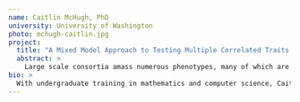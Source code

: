 ```yaml
---
name: Caitlin McHugh, PhD
university: University of Washington
photo: mchugh-caitlin.jpg
project:
  title: "A Mixed Model Approach to Testing Multiple Correlated Traits in Large Samples: An Application to the TOPMed Hematology Phenotypes"
  abstract: >
    Large scale consortia amass numerous phenotypes, many of which are correlated. Compared to testing phenotypes independently, testing correlated phenotypes for association simultaneously yields higher power and the ability to identify pleiotropy. Additionally, genetic studies with numerous participants contain population structure and relatedness. Thus, we need efficient models to test multiple, correlated phenotypes while accurately modeling sample structure. I propose to implement the multivariate mixed model in the GENESIS software and create a Seven Bridges workflow for BioData Catalyst. I will display its utility by applying it to two platelet, seven red blood cell and six white blood cell TOPMed traits.
bio: >
  With undergraduate training in mathematics and computer science, Caitlin McHugh found her passion in biostatistics where mathematics and statistics are driven by questions whose answers might impact our world someday. McHugh’s PhD focused on developing statistical methods for disease association testing among samples with structure such as familial relatedness or population structure, valid for the autosomes and the X chromosome. Residing in NYC, she is currently a research scientist at the Genetic Analysis Center in the Biostatistics Department at the University of Washington, working on methods for large-scale population-based studies such as TOPMed. In her spare time, she loves to knit.
---
```

